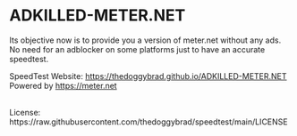 # ADKILLED-METER.NET 
Its objective now is to provide you a version of meter.net without any ads. No need for an adblocker on some platforms just to have an accurate speedtest.

SpeedTest Website: https://thedoggybrad.github.io/ADKILLED-METER.NET
<br>
Powered by https://meter.net

<br>
License: https://raw.githubusercontent.com/thedoggybrad/speedtest/main/LICENSE
